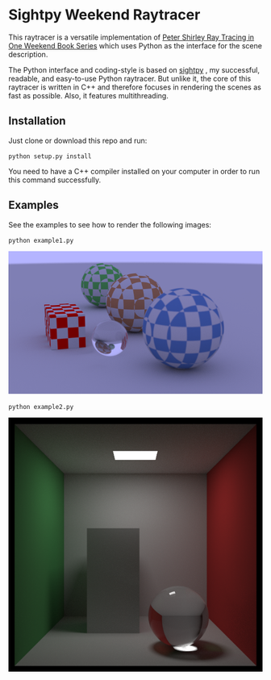 # Sightpy Weekend Raytracer

This raytracer is a versatile implementation of [Peter Shirley Ray Tracing in One Weekend Book Series](https://raytracing.github.io/) which uses Python as the interface for the scene description.

The Python interface and coding-style is based on [sightpy](https://github.com/rafael-fuente/Python-Raytracer) , my successful, readable, and easy-to-use Python raytracer. But unlike it, the core of this raytracer is written in C++ and therefore focuses in rendering the scenes as fast as possible. Also, it features multithreading.

## Installation

Just clone or download this repo and run:
```
python setup.py install
```
You need to have a C++ compiler installed on your computer in order to run this command successfully.

## Examples

See the examples to see how to render the following images:

```
python example1.py
```

![N|Solid](/images/example1.png)

```
python example2.py
```

![N|Solid](/images/example2.png)